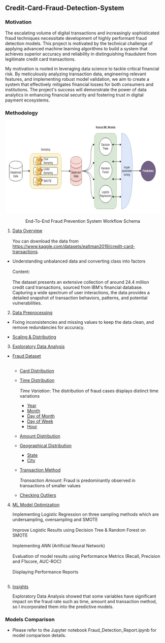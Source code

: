 ## Credit-Card-Fraud-Detection-System

### Motivation
The escalating volume of digital transactions and increasingly sophisticated fraud techniques necessitate development of highly performant fraud detection models. This project is motivated by the technical challenge of applying advanced machine learning algorithms to build a system that achieves superior accuracy and reliability in distinguishing fraudulent from legitimate credit card transactions.

My motivation is rooted in leveraging data science to tackle critical financial risk. By meticulously analyzing transaction data, engineering relevant features, and implementing robust model validation, we aim to create a system that effectively mitigates financial losses for both consumers and institutions. The project's success will demonstrate the power of data analytics in enhancing financial security and fostering trust in digital payment ecosystems.

### Methodology
<div style="text-align: center;">
 <img src='workflow.png' width="700" height="300" align="center">
 <br><br>
 End-To-End Fraud Prevention System Workflow Schema
</div>

1. [Data Overview](#Data-Overview)
<br><br>
You can download the data from https://www.kaggle.com/datasets/ealtman2019/credit-card-transactions. 
- Understanding unbalanced data and converting class into factors<br><br>
Content:<br><br>
The dataset presents an extensive collection of around 24.4 million credit card transactions, sourced from IBM's financial database. Capturing a wide spectrum of user interactions, the data provides a detailed snapshot of transaction behaviors, patterns, and potential vulnerabilities.

2. [Data Preprocessing](#Data-Preprocessing)

- Fixing inconsistencies and missing values to keep the data clean, and remove redundancies for accuracy.

- [Scaling & Distributing](#Scaling-&-Distributing)

3. [Exploratory Data Analysis](#Exploratory-Data-Analysis)

- [Fraud Dataset](#Fraud-Dataset)<br><br>
    - [Card Distribution](#Card-Distribution)<br>

    - [Time Distribution](#Time-Distribution)<br><br>
    *Time Variation*: The distribution of fraud cases displays distinct time variations
        - [Year](#Year)
        - [Month](#Month)
        - [Day of Month](#Day-of-Month)
        - [Day of Week](#Day-of-Week)
        - [Hour](#Hour)

    - [Amount Distribution](#Amount-Distribution)<br>
    
    - [Geographical Distribution](#Geographical-Distribution)<br>
        - [State](#State)<br>
        - [City](#City)<br>

    - [Transaction Method](#Transaction-Method)<br><br>
    *Transaction Amount*: Fraud is predominantly observed in transactions of smaller values<br>

    - [Checking Outliers](#Checking-Outliers)<br>

4. [ML Model Optimization](#ML-Model-Optimization)

    Implementing Logistic Regression on three sampling methods which are undersampling, oversampling and SMOTE<br><br>
    Improve Logistic Results using Decision Tree & Random Forest on SMOTE<br><br>
    Implementing ANN (Artificial Neural Network)<br><br>
    Evaluation of model results using Performance Metrics (Recall, Precision and F1score, AUC-ROC)<br><br>
    Displaying Performance Reports<br><br>

5. [Insights](#Insights)

    Exploratory Data Analysis showed that some variables have significant impact on the fraud rate such as time, amount and transaction method, so I incorporated them into the predictive models.<br>

### Models Comparison
- Please refer to the Jupyter notebook Fraud_Detection_Report.ipynb for model comparison details.
